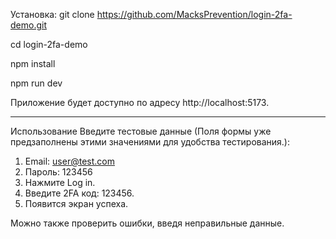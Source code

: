 Установка:
git clone https://github.com/MacksPrevention/login-2fa-demo.git

cd login-2fa-demo

npm install

npm run dev

Приложение будет доступно по адресу http://localhost:5173.

___________________________________________________________________________________________________

Использование
Введите тестовые данные (Поля формы уже предзаполнены этими значениями для удобства тестирования.):
  1. Email: user@test.com
  2. Пароль: 123456
  3. Нажмите Log in.
  4. Введите 2FA код: 123456.
  5. Появится экран успеха.

Можно также проверить ошибки, введя неправильные данные.
